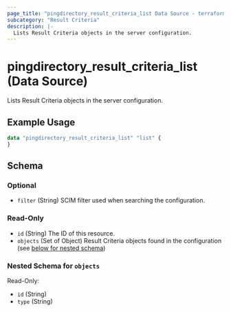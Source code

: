 ```yaml
---
page_title: "pingdirectory_result_criteria_list Data Source - terraform-provider-pingdirectory"
subcategory: "Result Criteria"
description: |-
  Lists Result Criteria objects in the server configuration.
---
```


# pingdirectory_result_criteria_list (Data Source)

Lists Result Criteria objects in the server configuration.

## Example Usage

```terraform
data "pingdirectory_result_criteria_list" "list" {
}
```

<!-- schema generated by tfplugindocs -->
## Schema

### Optional

- `filter` (String) SCIM filter used when searching the configuration.

### Read-Only

- `id` (String) The ID of this resource.
- `objects` (Set of Object) Result Criteria objects found in the configuration (see [below for nested schema](#nestedatt--objects))

<a id="nestedatt--objects"></a>
### Nested Schema for `objects`

Read-Only:

- `id` (String)
- `type` (String)

